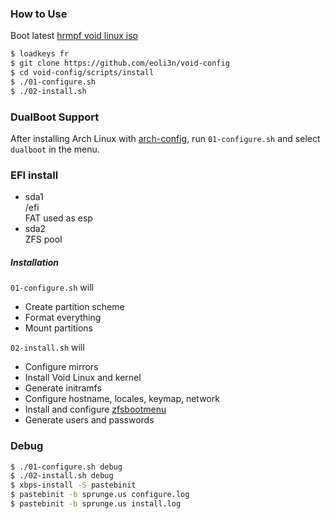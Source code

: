 ### How to Use

Boot latest [hrmpf void linux iso](https://github.com/leahneukirchen/hrmpf/releases/latest)

```bash
$ loadkeys fr
$ git clone https://github.com/eoli3n/void-config
$ cd void-config/scripts/install
$ ./01-configure.sh
$ ./02-install.sh
```


### DualBoot Support

After installing Arch Linux with [arch-config](https://github.com/eoli3n/arch-config/tree/master/scripts/zfs/install), run ``01-configure.sh`` and select ``dualboot`` in the menu.

### EFI install

- sda1  
  /efi  
  FAT used as esp
- sda2  
  ZFS pool


##### Installation

``01-configure.sh`` will
- Create partition scheme
- Format everything
- Mount partitions

``02-install.sh`` will
- Configure mirrors
- Install Void Linux and kernel
- Generate initramfs
- Configure hostname, locales, keymap, network
- Install and configure [zfsbootmenu](https://github.com/zbm-dev/zfsbootmenu)
- Generate users and passwords

### Debug

```bash
$ ./01-configure.sh debug
$ ./02-install.sh debug
$ xbps-install -S pastebinit
$ pastebinit -b sprunge.us configure.log
$ pastebinit -b sprunge.us install.log
```
